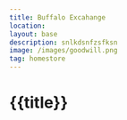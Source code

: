 ```yaml
--- 
title: Buffalo Excahange
location: 
layout: base
description: snlkdsnfzsfksn
image: /images/goodwill.png
tag: homestore
---
```




# {{title}}